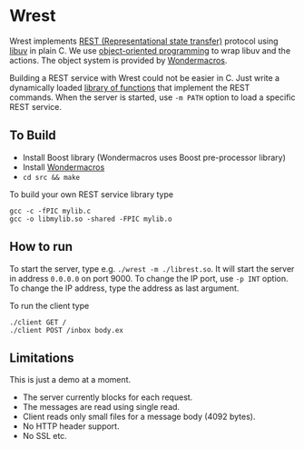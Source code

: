 # Wrest

Wrest implements [REST (Representational state transfer)](https://en.wikipedia.org/wiki/Representational_state_transfer)
protocol using [libuv](https://en.wikipedia.org/wiki/Libuv) in plain C. We
use [object-oriented programming](https://en.wikipedia.org/wiki/Object-oriented_programming)
to wrap libuv and the actions. The object system is provided by [Wondermacros](https://github.com/plainc/wondermacros).

Building a REST service with Wrest could not be easier in C. Just write a
dynamically loaded [library of functions](https://github.com/plainC/wrest/blob/master/src/rest.c)
that implement the REST commands.
When the server is started, use `-m PATH` option to load a specific REST
service.

## To Build

* Install Boost library (Wondermacros uses Boost pre-processor library)
* Install [Wondermacros](https://github.com/plainc/wondermacros)
* `cd src && make`

To build your own REST service library type

```
gcc -c -fPIC mylib.c
gcc -o libmylib.so -shared -FPIC mylib.o
```

## How to run

To start the server, type e.g. `./wrest -m ./librest.so`. It will start the
server in address `0.0.0.0` on port 9000. To change the IP port, use
`-p INT` option. To change the IP address, type the address as last argument.

To run the client type

```
./client GET /
./client POST /inbox body.ex
```

## Limitations

This is just a demo at a moment.
* The server currently blocks for each request.
* The messages are read using single read.
* Client reads only small files for a message body (4092 bytes).
* No HTTP header support.
* No SSL etc.
